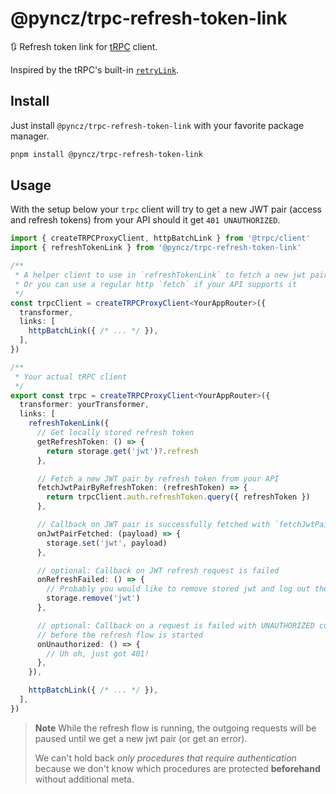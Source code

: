 # @pyncz/trpc-refresh-token-link

🔃 Refresh token link for [tRPC](https://trpc.io/) client.

Inspired by the tRPC's built-in [`retryLink`](https://github.com/trpc/trpc/blob/1f4a2ead34ba0d1054dd47bfd66d082dc57a04bd/packages/client/src/links/retryLink.ts).

## Install
Just install `@pyncz/trpc-refresh-token-link` with your favorite package manager.
```bash
pnpm install @pyncz/trpc-refresh-token-link
```

## Usage
With the setup below your `trpc` client will try to get a new JWT pair (access and refresh tokens) from your API should it get `401 UNAUTHORIZED`.

```ts
import { createTRPCProxyClient, httpBatchLink } from '@trpc/client'
import { refreshTokenLink } from '@pyncz/trpc-refresh-token-link'

/**
 * A helper client to use in `refreshTokenLink` to fetch a new jwt pair
 * Or you can use a regular http `fetch` if your API supports it
 */
const trpcClient = createTRPCProxyClient<YourAppRouter>({
  transformer,
  links: [
    httpBatchLink({ /* ... */ }),
  ],
})

/**
 * Your actual tRPC client
 */
export const trpc = createTRPCProxyClient<YourAppRouter>({
  transformer: yourTransformer,
  links: [
    refreshTokenLink({
      // Get locally stored refresh token
      getRefreshToken: () => {
        return storage.get('jwt')?.refresh
      },

      // Fetch a new JWT pair by refresh token from your API
      fetchJwtPairByRefreshToken: (refreshToken) => {
        return trpcClient.auth.refreshToken.query({ refreshToken })
      },

      // Callback on JWT pair is successfully fetched with `fetchJwtPairByRefreshToken`
      onJwtPairFetched: (payload) => {
        storage.set('jwt', payload)
      },

      // optional: Callback on JWT refresh request is failed
      onRefreshFailed: () => {
        // Probably you would like to remove stored jwt and log out the user here
        storage.remove('jwt')
      },

      // optional: Callback on a request is failed with UNAUTHORIZED code,
      // before the refresh flow is started
      onUnauthorized: () => {
        // Uh oh, just got 401!
      },
    }),

    httpBatchLink({ /* ... */ }),
  ],
})
```

> **Note**
> While the refresh flow is running, the outgoing requests will be paused until we get a new jwt pair (or get an error).
> 
> We can't hold back *only procedures that require authentication* because we don't know which procedures are protected **beforehand** without additional meta.
